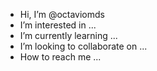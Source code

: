 - Hi, I’m @octaviomds
-  I’m interested in ...
- I’m currently learning ...
-  I’m looking to collaborate on ...
- How to reach me ...

<!---
octaviomds/octaviomds is a ✨ special ✨ repository because its `README.md` (this file) appears on your GitHub profile.
You can click the Preview link to take a look at your changes.
--->
